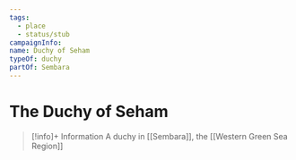 ```yaml
---
tags:
  - place
  - status/stub
campaignInfo: 
name: Duchy of Seham
typeOf: duchy
partOf: Sembara
---
```

# The Duchy of Seham
>[!info]+ Information
> A  duchy in [[Sembara]], the [[Western Green Sea Region]]

